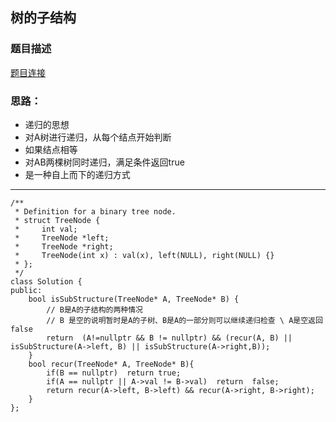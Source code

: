 ## 树的子结构

### 题目描述

[题目连接](https://leetcode.cn/problems/shu-de-zi-jie-gou-lcof/description/)


### 思路：
 - 递归的思想
 - 对A树进行递归，从每个结点开始判断
 - 如果结点相等
 - 对AB两棵树同时递归，满足条件返回true
 - 是一种自上而下的递归方式

---

```
/**
 * Definition for a binary tree node.
 * struct TreeNode {
 *     int val;
 *     TreeNode *left;
 *     TreeNode *right;
 *     TreeNode(int x) : val(x), left(NULL), right(NULL) {}
 * };
 */
class Solution {
public:
    bool isSubStructure(TreeNode* A, TreeNode* B) {
        // B是A的子结构的两种情况
        // B 是空的说明暂时是A的子树、B是A的一部分则可以继续递归检查 \ A是空返回false
        return  (A!=nullptr && B != nullptr) && (recur(A, B) || isSubStructure(A->left, B) || isSubStructure(A->right,B)); 
    }
    bool recur(TreeNode* A, TreeNode* B){
        if(B == nullptr)  return true;
        if(A == nullptr || A->val != B->val)  return  false;
        return recur(A->left, B->left) && recur(A->right, B->right); 
    }
};

```

